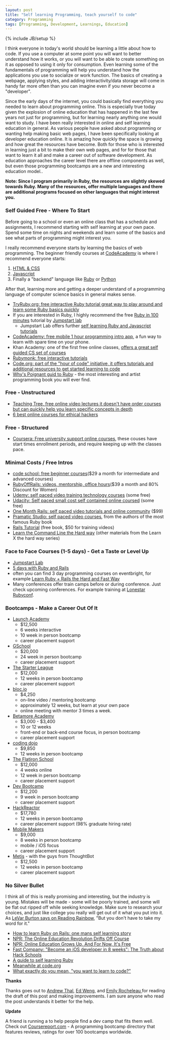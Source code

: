 ```yaml
---
layout: post
title: "Self learning Programming, teach yourself to code"
category: Programming
tags: [Programming, Development, Learnings, Education]
---
```

{% include JB/setup %}

I think everyone in today's world should be learning a little about how to code. If you use a computer at some point you will want to better understand how it works, or you will want to be able to create something on it as opposed to using it only for consumption. Even learning some of the fundamentals of programming will help you understand how the applications you use to socialize or work function. The basics of creating a webpage, applying styles, and adding interactivity/data storage will come in handy far more often than you can imagine even if you never become a "developer".

Since the early days of the internet, you could basically find everything you needed to learn about programming online. This is especially true today given the explosion of online education that has happened in the last few years not just for programming, but for learning nearly anything one would want to study. I have been really interested in online and self learning education in general. As various people have asked about programming or wanting help making basic web pages, I have been specifically looking at developer education online. It is amazing how quickly the space is growing and how great the resources have become. Both for those who is interested in learning just a bit to make their own web pages, and for for those that want to learn it all and make a career out of software development. As education approaches the career level there are offline components as well, but even those programming bootcamps are a new and interesting education model..

__Note: Since I program primarily in Ruby, the resources are slightly skewed towards Ruby. Many of the resources, offer multiple languages and there are additional programs focused on other languages that might interest you.__

### Self Guided Free - Where To Start

Before going to a school or even an online class that has a schedule and assignments, I recommend starting with self learning at your own pace. Spend some time on nights and weekends and learn some of the basics and see what parts of programming might interest you.

I really recommend everyone starts by learning the basics of web programming. The beginner friendly courses at [CodeAcademy](http://www.codecademy.com/) is where I recommend everyone starts:

1. [HTML & CSS](http://www.codecademy.com/tracks/web)
2. [Javascript](http://www.codecademy.com/tracks/javascript)
3. Finally a "backend" language like [Ruby](http://www.codecademy.com/tracks/ruby) or [Python](https://www.codecademy.com/catalog/language/python)

After that, learning more and getting a deeper understand of a programming language of computer science basics in general makes sense.

* [TryRuby.org: free interactive Ruby tutorial great way to play around and learn some Ruby basics quickly](http://tryruby.org/levels/1/challenges/0)
* If you are interested in Ruby, I highly recommend the free [Ruby in 100 minutes](http://tutorials.jumpstartlab.com/projects/ruby_in_100_minutes.html) tutorial by [Jumpstart lab](http://jumpstartlab.com/)
  * Jumpstart Lab offers further [self learning Ruby and Javascript tutorials](http://tutorials.jumpstartlab.com/)
* [CodeAcademy: free mobile 1 hour programming intro app](http://techcrunch.com/2013/12/09/codecademy-releases-its-first-educational-app-a-k-a-my-new-subway-time-killer/), a fun way to learn with spare time on your phone.
* Khan Academy: one of the first free online classes, [offers a great self guided CS set of courses](https://www.khanacademy.org/cs)
* [Rubymonk: free interactive tutorials](https://rubymonk.com)
* [Code.org: part of the "hour of code" initiative, it offers tutorials and additional resources to get started learning to code](http://code.org/learn)
* [Why's Poignant guid to Ruby](http://mislav.uniqpath.com/poignant-guide/) - the most interesting and artist programming book you will ever find.

### Free - Unstructured

* [Teaching Tree, free online video lectures it doesn't have order courses but can quickly help you learn specific concepts in depth](http://www.teachingtree.co/)
* [6 best online courses for ethical hackers](https://www.comparitech.com/blog/information-security/hacking-python-courses-online/)

### Free - Structured

* [Coursera: Free university support online courses](https://www.coursera.org/category/cs-programming), these couses have start times enrollment periods, and require keeping up with the classes pace.

### Minimal Costs / Free Intros

* [code school: free beginner courses](https://www.codeschool.com/)($29 a month for intermediate and advanced courses)
* [RubyOffRails: videos, mentorship, office hours](https://rubyoffrails.com/)($39 a month and 80% Discount for Women)
* [Udemy: self paced video training technology courses](https://www.udemy.com/courses/Technology) (some free)
* [Udacity: Self paced small cost self contained online coursed](https://www.udacity.com/) (some free)
* [One Month Rails: self paced video tutorials and online community](https://onemonthrails.com/) ($99)
* [Pramatic Studio: self paced video courses](http://pragmaticstudio.com/), from the authors of the most famous Ruby book
* [Rails Tutorial](http://ruby.railstutorial.org/) (free book, $50 for training videos)
* [Learn the Command Line the Hard way](http://cli.learncodethehardway.org) (other materials from the Learn X the hard way series)

### Face to Face Courses (1-5 days) - Get a Taste or Level Up

* [Jumpstart Lab](http://jumpstartlab.com/)
* [5 days with Ruby and Rails](https://thenewcircle.com/training/ruby/ruby_on_rails.html)
* often you can find 3 day programming courses on eventbright, for example [Learn Ruby + Rails the Hard and Fast Way](http://www.eventbrite.com/e/cancelled-learn-ruby-rails-the-hard-and-fast-way-tickets-8484743095)
* Many conferences offer train camps before or during conference. Just check upcoming conferences. For example training at [Lonestar Rubyconf](http://www.lonestarruby.org/2013/lsrc#training-information).

### Bootcamps - Make a Career Out Of It

* [Launch Academy](http://www.launchacademy.com/)
  * $12,500
  * 6 weeks interactive
  * 10 week in person bootcamp
  * career placement support
* [GSchool](https://www.gschool.it/)
  * $20,000
  * 24 week in person bootcamp
  * career placement support
* [The Starter League](http://www.starterleague.com/)
  * $12,000
  * 12 weeks in person bootcamp
  * career placement support
* [bloc.io](https://www.bloc.io/)
  * $4,250
  * on-line video / mentoring bootcamp
  * approximately 12 weeks, but learn at your own pace
  * online meeting with mentor 3 times a week.
* [Betamore Academy](http://www.betamore.com/academy)
  * $3,000 - $3,400 
  * 10 or 12 weeks
  * front-end or back-end course focus, in person bootcamp
  * career placement support 
* [coding dojo](http://codingdojo.com)
  * $9,850
  * 12 weeks in person bootcamp
* [The Flatiron School](http://flatironschool.com/rubycurriculum.html)
  * $12,000
  * 4 weeks online
  * 12 week in person bootcamp
  * career placement support
* [Dev Bootcamp](http://devbootcamp.com)
  * $12,200
  * 9 week in person bootcamp
  * career placement support
* [HackReactor](http://www.hackreactor.com)
  * $17,780
  * 12 weeks in person bootcamp
  * career placement support (98% graduate hiring rate)
* [Mobile Makers](http://www.mobilemakers.co/#what-is-the-mobile-makers-academy)
  * $9,000
  * 8 weeks in person bootcamp
  * mobile / iOS focus
  * career placement support
* [Metis](http://www.thisismetis.com/) - with the guys from ThoughtBot
  * $12,500
  * 12 weeks in person bootcamp
  * career placement support

### No Silver Bullet

I think all of this is really promising and interesting, but the industry is young. Mistakes will be made - some will be poorly trained, and some will be flat out ripped off while seeking knowledge. Make sure to research your choices, and just like college you really will get out of it what you put into it. As [LeVar Burton says on Reading Rainbow](http://en.wikipedia.org/wiki/Reading_Rainbow), "But you don't have to take my word for it."

* [How to learn Ruby on Rails: one mans self learning story](https://medium.com/learning-to-code/f5b3cc66659a)
* [NPR: The Online Education Revolution Drifts Off Course](http://www.npr.org/2013/12/31/258420151/the-online-education-revolution-drifts-off-course)
* [NPR: Online Education Grows Up, And For Now, It's Free](http://www.npr.org/2012/09/30/162053927/online-education-grows-up-and-for-now-its-free)
* [Fast Company: "Become an iOS developer in 8 weeks": The Truth about Hack Schools](http://www.fastcompany.com/3023456/become-an-ios-developer-in-8-weeks-the-truth-about-hack-schools)
* [A guide to self learning Ruby](http://net.tutsplus.com/tutorials/ruby/the-best-way-to-learn-ruby-on-rails/)
* [Meanwhile at code.org](http://worrydream.com/MeanwhileAtCodeOrg/)
* [What exactly do you mean, "you want to learn to code?"](http://www.hanselman.com/blog/ACoderAProgrammerAHackerADeveloperAndAComputerScientistWalkIntoAVennDiagram.aspx)

__Thanks__  

Thanks goes out to [Andrew Thal](https://twitter.com/athal7), [Ed Weng](https://twitter.com/wengzilla), and [ Emily Rocheleau ](http://www.linkedin.com/pub/emily-rocheleau/12/5a1/9a1) for reading the draft of this post and making improvements. I am sure anyone who read the post understands it better for the help.

__Update__

A friend is running a to help people find a dev camp that fits them well. Check out [Coursereport.com](http://coursereport.com) - A programming bootcamp directory that features reviews, ratings for over 100 bootcamps worldwide.
